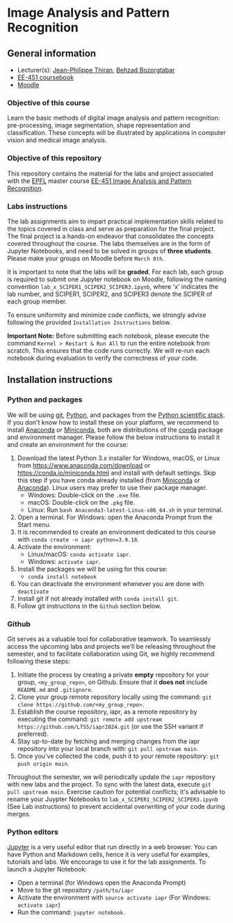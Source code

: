 # Image Analysis and Pattern Recognition

## General information
* Lecturer(s): [Jean-Philippe Thiran][jpt], [Behzad Bozorgtabar][bb]
* [EE-451 coursebook][coursebook]
* [Moodle][moodle]

[moodle]: https://moodle.epfl.ch/course/view.php?id=5091
[jpt]: https://people.epfl.ch/115534
[bb]: https://people.epfl.ch/behzad.bozorgtabar
[coursebook]: https://edu.epfl.ch/coursebook/en/image-analysis-and-pattern-recognition-EE-451

### Objective of this course
Learn the basic methods of digital image analysis and pattern recognition:
pre-processing, image segmentation, shape representation and classification.
These concepts will be illustrated by applications in computer vision and
medical image analysis.

### Objective of this repository
This repository contains the material for the labs and project associated with
the [EPFL] master course
[EE-451 Image Analysis and Pattern Recognition][edu].

[epfl]: https://www.epfl.ch/
[edu]: https://edu.epfl.ch/coursebook/en/image-analysis-and-pattern-recognition-EE-451

### Labs instructions

The lab assignments aim to impart practical implementation skills related to the topics covered in class and serve as preparation for the final project. The final project is a hands-on endeavor that consolidates the concepts covered throughout the course. The labs themselves are in the form of Jupyter Notebooks, and need to be solved in groups of **three students**. Please make your groups on Moodle before `March 8th`.

It is important to note that the labs will be **graded**. For each lab, each group is required to submit one Jupyter notebook on Moodle, following the naming convention `lab_x_SCIPER1_SCIPER2_SCIPER3.ipynb`, where 'x' indicates the lab number, and SCIPER1, SCIPER2, and SCIPER3 denote the SCIPER of each group member.

To ensure uniformity and minimize code conflicts, we strongly advise following the provided `Installation Instructions` below.

**Important Note:** Before submitting each notebook, please execute the command `Kernel > Restart & Run All` to run the entire notebook from scratch. This ensures that the code runs correctly. We will re-run each notebook during evaluation to verify the correctness of your code.

## Installation instructions

### Python and packages
We will be using [git], [Python], and packages from the
[Python scientific stack][scipy].
If you don't know how to install these on your platform, we recommend to
install [Anaconda] or [Miniconda], both are distributions of the [conda]
package and environment manager.
Please follow the below instructions to install it and create an environment
for the course:

1. Download the latest Python 3.x installer for Windows, macOS, or Linux from
   <https://www.anaconda.com/download> or <https://conda.io/miniconda.html>
   and install with default settings.
   Skip this step if you have conda already installed (from [Miniconda] or
   [Anaconda]).
   Linux users may prefer to use their package manager.
   * Windows: Double-click on the `.exe` file.
   * macOS: Double-click on the `.pkg` file.
   * Linux: Run `bash Anaconda3-latest-Linux-x86_64.sh` in your terminal.
1. Open a terminal. For Windows: open the Anaconda Prompt from the Start menu.
1. It is recommended to create an environment dedicated to this course with
   `conda create -n iapr python=3.9.18`.
1. Activate the environment:
   * Linux/macOS: `conda activate iapr`.
   * Windows: `activate iapr`.
1. Install the packages we will be using for this course:
   * `conda install notebook`
1. You can deactivate the environment whenever you are done with `deactivate`
1. Install git if not already installed with `conda install git`.
1. Follow git instructions in the `Github` section below.
   
[git]: https://git-scm.com
[python]: https://www.python.org
[scipy]: https://www.scipy.org
[anaconda]: https://anaconda.org
[miniconda]: https://conda.io/miniconda.html
[conda]: https://conda.io

### Github

Git serves as a valuable tool for collaborative teamwork. To seamlessly access the upcoming labs and projects we'll be releasing throughout the semester, and to facilitate collaboration using Git, we highly recommend following these steps:

1. Initiate the process by creating a private **empty** repository for your group, `<my_group_repo>`, on Github. Ensure that it **does not** include `README.md` and `.gitignore`.
1. Clone your group remote repository locally using the command: `git clone https://github.com/<my_group_repo>`.
1. Establish the course repository, iapr, as a remote repository by executing the command: `git remote add upstream https://github.com/LTS5/iapr2024.git` (or use the SSH variant if preferred).
1. Stay up-to-date by fetching and merging changes from the iapr repository into your local branch with: `git pull upstream main`.
1. Once you've collected the code, push it to your remote repository: `git push origin main`.

Throughout the semester, we will periodically update the `iapr` repository with new labs and the project. To sync with the latest data, execute `git pull upstream main`. Exercise caution for potential conflicts; it's advisable to rename your Juypter Notebooks to `lab_x_SCIPER1_SCIPER2_SCIPER3.ipynb` (See Lab instructions) to prevent accidental overwriting of your code during merges.

### Python editors

[Jupyter] is a very useful editor that run directly in a web browser.
You can have Python and Markdown cells, hence it is very useful for
 examples, tutorials and labs.
 We encourage to use it for the lab assignments.
 To launch a Jupyter Notebook:
 * Open a terminal (for Windows open the Anaconda Prompt)
 * Move to the git repository `/path/to/iapr`
 * Activate the environment with `source activate iapr` (For Windows:
 `activate iapr`)
 * Run the command: `jupyter notebook`.

[jupyter]: https://jupyter.org/